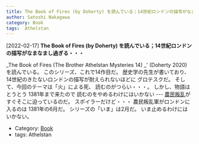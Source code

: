 ```yaml
---
title: The Book of Fires (by Doherty) を読んでいる；14世紀ロンドンの描写がなまなまし過ぎる・・・
author: Satoshi Nakagawa
category: Book
tags:  Athelstan
---
```


[2022-02-17] **The Book of Fires (by Doherty) を読んでいる；14世紀ロンドンの描写がなまなまし過ぎる・・・** 

 _The Book of Fires (The Brother Athelstan Mysteries 14) _'
(Doherty 2020) を読んでいる。
このシリーズ、これで14作目だ。
歴史学の先生が書いており、
14世紀のきたないロンドンの描写が耐えられないほどに
グロテスクだ。
そして、今回のテーマは「火」による死、
読むのがつらい・・・。
しかし、物語はとうとう 1381年まで来たので
読むのをやめるわけにはいかない ---
[農民叛乱](https://en.wikipedia.org/wiki/Peasants%27_Revolt)がすぐそこに迫っているのだ。
スポイラーだけど・・・
農民叛乱軍がロンドンに入るのは
1381年の6月だ。
シリーズの「いま」は2月だ。
いま止めるわけにはいかない。

- Category: [Book](https://merapano.github.io/categories.html#Book)
- tags:  Athelstan
